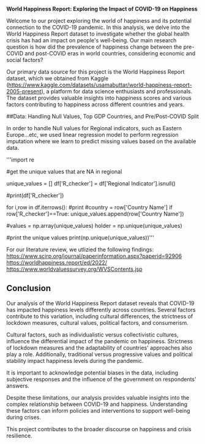 **World Happiness Report: Exploring the Impact of COVID-19 on Happiness**

Welcome to our project exploring the world of happiness and its potential connection to the COVID-19 pandemic. In this analysis, we delve into the World Happiness Report dataset to investigate whether the global health crisis has had an impact on people's well-being. Our main research question is how did the prevalence of happiness change between the pre-COVID and post-COVID eras in world countries, considering economic and social factors? 

Our primary data source for this project is the World Happiness Report dataset, which we obtained from Kaggle (https://www.kaggle.com/datasets/usamabuttar/world-happiness-report-2005-present), a platform for data science enthusiasts and professionals. The dataset provides valuable insights into happiness scores and various factors contributing to happiness across different countries and years.

##Data: Handling Null Values, Top GDP Countries, and Pre/Post-COVID Split

In order to handle Null values for Regional indicators, such as Eastern Europe...etc, we used linear regression model to perform regression imputation where we learn to predict missing values based on the available data.

'''import re 

#get the unique values that are NA in regional

unique_values = []
df['R_checker'] = df['Regional Indicator'].isnull()

#print(df['R_checker'])

for i,row in df.iterrows():
    #print
    #country = row['Country Name']
    if row['R_checker']==True:
        unique_values.append(row['Country Name'])
    
#values = np.array(unique_values)
holder = np.unique(unique_values)

#print the unique values
print(np.unique(unique_values))'''



For our literature review, we utlizied the following findings:
https://www.scirp.org/journal/paperinformation.aspx?paperid=92906
https://worldhappiness.report/ed/2022/
https://www.worldvaluessurvey.org/WVSContents.jsp






## Conclusion

Our analysis of the World Happiness Report dataset reveals that COVID-19 has impacted happiness levels differently across countries. Several factors contribute to this variation, including cultural differences, the strictness of lockdown measures, cultural values, political factors, and consumerism.

Cultural factors, such as individualistic versus collectivistic cultures, influence the differential impact of the pandemic on happiness. Strictness of lockdown measures and the adaptability of countries' approaches also play a role. Additionally, traditional versus progressive values and political stability impact happiness levels during the pandemic. 

It is important to acknowledge potential biases in the data, including subjective responses and the influence of the government on respondents' answers.

Despite these limitations, our analysis provides valuable insights into the complex relationship between COVID-19 and happiness. Understanding these factors can inform policies and interventions to support well-being during crises.

This project contributes to the broader discourse on happiness and crisis resilience.


